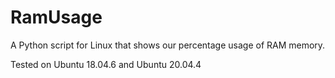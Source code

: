 # RamUsage
A Python script for Linux that shows our percentage usage of RAM memory.

Tested on Ubuntu 18.04.6 and Ubuntu 20.04.4
